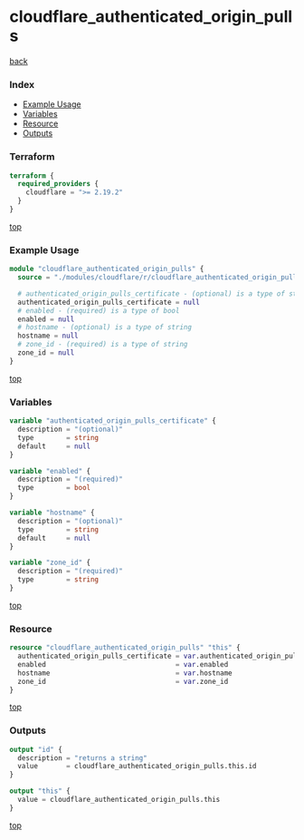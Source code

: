 # cloudflare_authenticated_origin_pulls

[back](../cloudflare.md)

### Index

- [Example Usage](#example-usage)
- [Variables](#variables)
- [Resource](#resource)
- [Outputs](#outputs)

### Terraform

```terraform
terraform {
  required_providers {
    cloudflare = ">= 2.19.2"
  }
}
```

[top](#index)

### Example Usage

```terraform
module "cloudflare_authenticated_origin_pulls" {
  source = "./modules/cloudflare/r/cloudflare_authenticated_origin_pulls"

  # authenticated_origin_pulls_certificate - (optional) is a type of string
  authenticated_origin_pulls_certificate = null
  # enabled - (required) is a type of bool
  enabled = null
  # hostname - (optional) is a type of string
  hostname = null
  # zone_id - (required) is a type of string
  zone_id = null
}
```

[top](#index)

### Variables

```terraform
variable "authenticated_origin_pulls_certificate" {
  description = "(optional)"
  type        = string
  default     = null
}

variable "enabled" {
  description = "(required)"
  type        = bool
}

variable "hostname" {
  description = "(optional)"
  type        = string
  default     = null
}

variable "zone_id" {
  description = "(required)"
  type        = string
}
```

[top](#index)

### Resource

```terraform
resource "cloudflare_authenticated_origin_pulls" "this" {
  authenticated_origin_pulls_certificate = var.authenticated_origin_pulls_certificate
  enabled                                = var.enabled
  hostname                               = var.hostname
  zone_id                                = var.zone_id
}
```

[top](#index)

### Outputs

```terraform
output "id" {
  description = "returns a string"
  value       = cloudflare_authenticated_origin_pulls.this.id
}

output "this" {
  value = cloudflare_authenticated_origin_pulls.this
}
```

[top](#index)
